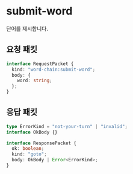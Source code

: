 # submit-word

단어를 제시합니다.

## 요청 패킷

```typescript
interface RequestPacket {
  kind: "word-chain:submit-word";
  body: {
    word: string;
  };
}
```

## 응답 패킷

```typescript
type ErrorKind = "not-your-turn" | "invalid";
interface OkBody {}

interface ResponsePacket {
  ok: boolean;
  kind: "goto";
  body: OkBody | Error<ErrorKind>;
}
```
